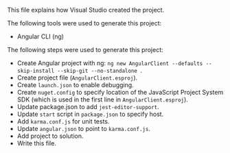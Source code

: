 This file explains how Visual Studio created the project.

The following tools were used to generate this project:
- Angular CLI (ng)

The following steps were used to generate this project:
- Create Angular project with ng: `ng new AngularClient --defaults --skip-install --skip-git --no-standalone `.
- Create project file (`AngularClient.esproj`).
- Create `launch.json` to enable debugging.
- Create `nuget.config` to specify location of the JavaScript Project System SDK (which is used in the first line in `AngularClient.esproj`).
- Update package.json to add `jest-editor-support`.
- Update `start` script in `package.json` to specify host.
- Add `karma.conf.js` for unit tests.
- Update `angular.json` to point to `karma.conf.js`.
- Add project to solution.
- Write this file.
